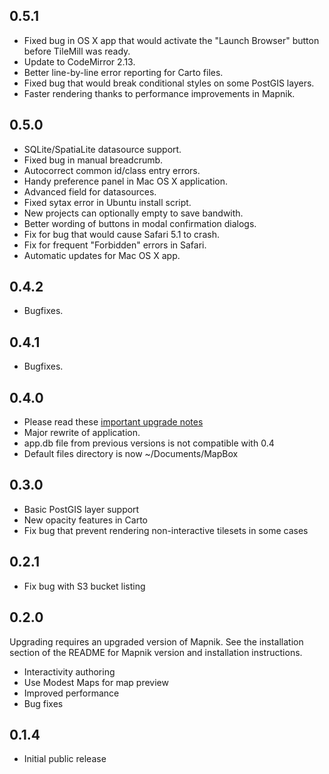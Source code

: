 0.5.1
-----
- Fixed bug in OS X app that would activate the "Launch Browser" button before
  TileMill was ready.
- Update to CodeMirror 2.13.
- Better line-by-line error reporting for Carto files.
- Fixed bug that would break conditional styles on some PostGIS layers.
- Faster rendering thanks to performance improvements in Mapnik.


0.5.0
-----
- SQLite/SpatiaLite datasource support.
- Fixed bug in manual breadcrumb.
- Autocorrect common id/class entry errors.
- Handy preference panel in Mac OS X application.
- Advanced field for datasources.
- Fixed sytax error in Ubuntu install script.
- New projects can optionally empty to save bandwith.
- Better wording of buttons in modal confirmation dialogs.
- Fix for bug that would cause Safari 5.1 to crash.
- Fix for frequent "Forbidden" errors in Safari.
- Automatic updates for Mac OS X app.


0.4.2
-------------
- Bugfixes.


0.4.1
-------------
- Bugfixes.


0.4.0
-----
- Please read these [important upgrade notes](http://tilemill.com/pages/upgrade.html#0-4)
- Major rewrite of application.
- app.db file from previous versions is not compatible with 0.4
- Default files directory is now ~/Documents/MapBox


0.3.0
-----
- Basic PostGIS layer support
- New opacity features in Carto
- Fix bug that prevent rendering non-interactive tilesets in some cases


0.2.1
-----
- Fix bug with S3 bucket listing


0.2.0
-----
Upgrading requires an upgraded version of Mapnik. See the installation section
of the README for Mapnik version and installation instructions.

- Interactivity authoring
- Use Modest Maps for map preview
- Improved performance
- Bug fixes


0.1.4
-----
- Initial public release
